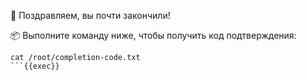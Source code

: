 🎉 Поздравляем, вы почти закончили!

📦 Выполните команду ниже, чтобы получить код подтверждения:

```plain
cat /root/completion-code.txt
```{{exec}}
